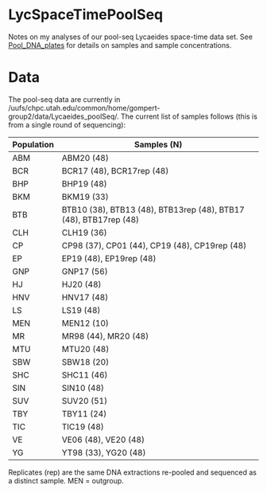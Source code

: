 # LycSpaceTimePoolSeq
Notes on my analyses of our pool-seq Lycaeides space-time data set. See [Pool_DNA_plates](https://drive.google.com/drive/folders/1U4AsshyMvlySNtODuSLWo0dYDH_rgho4) for details on samples and sample concentrations.

# Data
The pool-seq data are currently in /uufs/chpc.utah.edu/common/home/gompert-group2/data/Lycaeides_poolSeq/. The current list of samples follows (this is from a single round of sequencing):

| Population | Samples (N)|
|------------|------------|
| ABM | ABM20 (48) |
| BCR | BCR17 (48), BCR17rep (48) |
| BHP | BHP19 (48) |
| BKM | BKM19 (33) |
| BTB | BTB10 (38), BTB13 (48), BTB13rep (48), BTB17 (48), BTB17rep (48) |
| CLH | CLH19 (36) |
| CP | CP98 (37), CP01 (44), CP19 (48), CP19rep (48) |
| EP | EP19 (48), EP19rep (48) | 
| GNP | GNP17 (56) |
| HJ | HJ20 (48) |
| HNV | HNV17 (48) |
| LS | LS19 (48) |
| MEN | MEN12 (10) |
| MR | MR98 (44), MR20 (48) |
| MTU | MTU20 (48) |
| SBW | SBW18 (20) |
| SHC | SHC11 (46) |
| SIN | SIN10 (48) |
| SUV | SUV20 (51) |
| TBY | TBY11 (24) |
| TIC | TIC19 (48) |
| VE | VE06 (48), VE20 (48) |
| YG | YT98 (33), YG20 (48) |

Replicates (rep) are the same DNA extractions re-pooled and sequenced as a distinct sample. MEN = outgroup.
